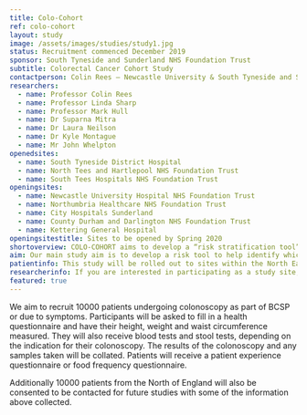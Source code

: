 ```yaml
---
title: Colo-Cohort
ref: colo-cohort
layout: study
image: /assets/images/studies/study1.jpg
status: Recruitment commenced December 2019
sponsor: South Tyneside and Sunderland NHS Foundation Trust 
subtitle: Colorectal Cancer Cohort Study
contactperson: Colin Rees – Newcastle University & South Tyneside and Sunderland NHS Trust
researchers: 
  - name: Professor Colin Rees
  - name: Professor Linda Sharp
  - name: Professor Mark Hull
  - name: Dr Suparna Mitra
  - name: Dr Laura Neilson
  - name: Dr Kyle Montague
  - name: Mr John Whelpton 
openedsites: 
  - name: South Tyneside District Hospital
  - name: North Tees and Hartlepool NHS Foundation Trust
  - name: South Tees Hospitals NHS Foundation Trust
openingsites: 
  - name: Newcastle University Hospital NHS Foundation Trust
  - name: Northumbria Healthcare NHS Foundation Trust
  - name: City Hospitals Sunderland
  - name: County Durham and Darlington NHS Foundation Trust
  - name: Kettering General Hospital  
openingsitestitle: Sites to be opened by Spring 2020
shortoverview: COLO-COHORT aims to develop a “risk stratification tool” to help determine which patients are at highest risk of having polyps or cancer; this tool will be able to be used in the future to work out which patients need to be referred to endoscopy for investigation.  
aim: Our main study aim is to develop a risk tool to help identify which patients are at highest risk of having adenomas or bowel cancer. We will also explore the significance of the gut bacteria composition in patients with adenomas or cancer to help inform this risk model. Additionally we will develop a large platform of patients who consent to be contacted for future research. 
patientinfo: This study will be rolled out to sites within the North East by Spring 2020.  If you are interested in participating in this study, and if the study is open at your local hospital, please contact a member of your local research team.   
researcherinfo: If you are interested in participating as a study site, please contact a member of the study team (information within EoI documents). If you are a site from the North of England please [click here](#), if you are from a site outside the North of England please [click here](#).  
featured: true
---
```


We aim to recruit 10000 patients undergoing colonoscopy as part of BCSP or due to symptoms. Participants will be asked to fill in a health questionnaire and have their height, weight and waist circumference measured. They will also receive blood tests and stool tests, depending on the indication for their colonoscopy. The results of the colonoscopy and any samples taken will be collated. Patients will receive a patient experience questionnaire or food frequency questionnaire.   

<!-- ![Sample photo](/assets/images/studies/samples2.jpg)
  -->

Additionally 10000 patients from the North of England will also be consented to be contacted for future studies with some of the information above collected. 